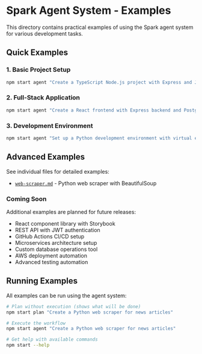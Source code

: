 # Spark Agent System - Examples

This directory contains practical examples of using the Spark agent system for various development tasks.

## Quick Examples

### 1. Basic Project Setup
```bash
npm start agent "Create a TypeScript Node.js project with Express and Jest testing"
```

### 2. Full-Stack Application
```bash
npm start agent "Create a React frontend with Express backend and PostgreSQL database"
```

### 3. Development Environment
```bash
npm start agent "Set up a Python development environment with virtual env, Flask, and pytest"
```

## Advanced Examples

See individual files for detailed examples:

- [`web-scraper.md`](./web-scraper.md) - Python web scraper with BeautifulSoup

### Coming Soon
Additional examples are planned for future releases:
- React component library with Storybook
- REST API with JWT authentication  
- GitHub Actions CI/CD setup
- Microservices architecture setup
- Custom database operations tool
- AWS deployment automation
- Advanced testing automation

## Running Examples

All examples can be run using the agent system:

```bash
# Plan without execution (shows what will be done)
npm start plan "Create a Python web scraper for news articles"

# Execute the workflow
npm start agent "Create a Python web scraper for news articles"

# Get help with available commands
npm start --help
```
